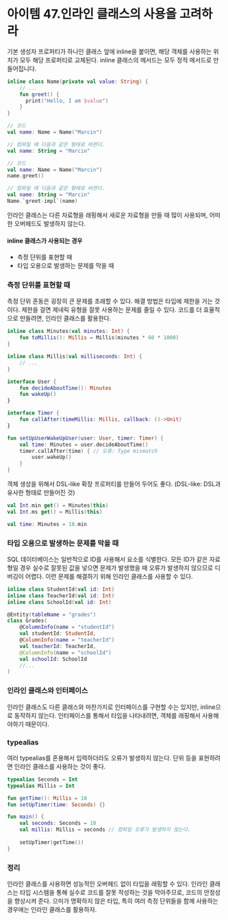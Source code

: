 아이템 47.인라인 클래스의 사용을 고려하라 
=========================
기본 생성자 프로퍼티가 하나인 클래스 앞에 inline을 붙이면, 해당 객체를 사용하는 위치가 모두 해당 프로퍼티로 교체된다. inline 클래스의 메서드는 모두 정적 메서드로 만들어집니다.
```kotlin
inline class Name(private val value: String) {
    // ...
    fun greet() {
      print("Hello, I am $value")
    }
}

// 코드
val name: Name = Name("Marcin")

// 컴파일 때 다음과 같은 형태로 바뀐다.
val name: String = "Marcin"

// 코드
val name: Name = Name("Marcin")
name.greet()

// 컴파일 때 다음과 같은 형태로 바뀐다.
val name: String = "Marcin"
Name.`greet-impl`(name)
```

인라인 클래스는 다른 자료형을 래핑해서 새로운 자료형을 만들 때 많이 사용되며, 어떠한 오버헤드도 발생하지 않는다.

#### inline 클래스가 사용되는 경우
* 측정 단위를 표현할 때
* 타입 오용으로 발생하는 문제를 막을 때

### 측정 단위를 표현할 때
측정 단위 혼동은 굉장히 큰 문제를 초래할 수 있다. 해결 방법은 타입에 제한을 거는 것이다. 제한을 걸면 제네릭 유형을 잘못 사용하는 문제를 줄일 수 있다. 코드를 더 효율적으로 만들려면, 인라인 클래스를 활용한다.
```kotlin
inline class Minutes(val minutes: Int) {
    fun toMillis(): Millis = Millis(minutes * 60 * 1000)
}

inline class Millis(val milliseconds: Int) {
    // ...
}

interface User {
    fun decideAboutTime(): Minutes
    fun wakeUp()
}

interface Timer {
    fun callAfter(timeMillis: Millis, callback: ()->Unit)
}

fun setUpUserWakeUpUser(user: User, timer: Timer) {
    val time: Minutes = user.decideAboutTime()
    timer.callAfter(time) { // 오류: Type mismatch
        user.wakeUp()
    }
}
```

객체 생성을 위해서 DSL-like 확장 프로퍼티를 만들어 두어도 좋다. (DSL-like: DSL과 유사한 형태로 만들어진 것)
```kotlin
val Int.min get() = Minutes(this)
val Int.ms get() = Millis(this)

val time: Minutes = 10.min
```

### 타입 오용으로 발생하는 문제를 막을 때
SQL 데이터베이스는 일반적으로 ID를 사용해서 요소를 식별한다. 모든 ID가 같은 자료형일 경우 실수로 잘못된 값을 넣으면 문제가 발생했을 때 오류가 발생하지 않으므로 디버깅이 어렵다. 이런 문제를 해결하기 위해 인라인 클래스를 사용할 수 있다.
```kotlin
inline class StudentId(val id: Int)
inline class TeacherId(val id: Int)
inline class SchoolId(val id: Int)

@Entity(tableName = "grades")
class Grades(
    @ColumnInfo(name = "studentId")
    val studentId: StudentId,
    @ColumnInfo(name = "teacherId")
    val teacherId: TeacherId,
    @ColumnInfo(name = "schoolId")
    val schoolId: SchoolId
    //...
)
```

### 인라인 클래스와 인터페이스
인라인 클래스도 다른 클래스와 마찬가지로 인터페이스를 구현할 수는 있지만, inline으로 동작하지 않는다. 인터페이스를 통해서 타입을 나타내려면, 객체를 래핑해서 사용해야하기 때문이다.

### typealias
여러 typealias를 혼용해서 입력하더라도 오류가 발생하지 않는다. 단위 등을 표현하려면 인라인 클래스를 사용하는 것이 좋다.
```kotlin
typealias Seconds = Int
typealias Millis = Int

fun getTime(): Millis = 10
fun setUpTimer(time: Seconds) {}

fun main() {
    val seconds: Seconds = 10
    val millis: Millis = seconds // 컴파일 오류가 발생하지 않는다.
    
    setUpTimer(getTime())
}
```

### 정리
인라인 클래스를 사용하면 성능적인 오버헤드 없이 타입을 래핑할 수 있다. 인라인 클래스는 타입 시스템을 통해 실수로 코드를 잘못 작성하는 것을 막아주므로, 코드의 안정성을 향상시켜 준다.
으미가 명확하지 않은 타입, 특히 여러 측정 단위들을 함께 사용하는 경우에는 인라인 클래스를 활용하자.